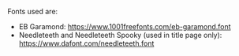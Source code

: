 Fonts used are:
* EB Garamond: https://www.1001freefonts.com/eb-garamond.font
* Needleteeth and Needleteeth Spooky (used in title page only): https://www.dafont.com/needleteeth.font

